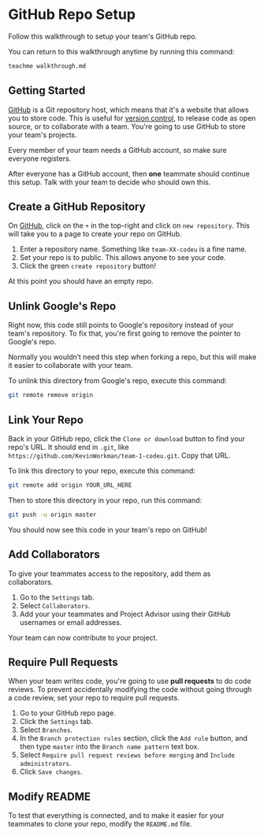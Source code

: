 # GitHub Repo Setup

Follow this walkthrough to setup your team's GitHub repo.

You can return to this walkthrough anytime by running this command:

```bash
teachme walkthrough.md
```

## Getting Started

[GitHub](https://github.com/) is a Git repository host, which means that it's a website that allows you to store code. This is useful for [version control](https://en.wikipedia.org/wiki/Version_control), to release code as open source, or to collaborate with a team. You're going to use GitHub to store your team's projects.

Every member of your team needs a GitHub account, so make sure everyone registers.

After everyone has a GitHub account, then **one** teammate should continue this setup. Talk with your team to decide who should own this.

## Create a GitHub Repository

On [GitHub](https://github.com/), click on the `+` in the top-right and click on `new repository`. This will take you to a page to create your repo on GitHub. 

1. Enter a repository name. Something like `team-XX-codeu` is a fine name.
2. Set your repo is to public. This allows anyone to see your code.
3. Click the green `create repository` button!

At this point you should have an empty repo.

## Unlink Google's Repo

Right now, this code still points to Google's repository instead of your team's repository. To fix that, you're first going to remove the pointer to Google's repo.

Normally you wouldn’t need this step when forking a repo, but this will make it easier to collaborate with your team.

To unlink this directory from Google's repo, execute this command:

```bash
git remote remove origin
```

## Link Your Repo

Back in your GitHub repo, click the `Clone or download` button to find your repo's URL. It should end in `.git`, like `https://github.com/KevinWorkman/team-1-codeu.git`. Copy that URL.

To link this directory to your repo, execute this command:

```bash
git remote add origin YOUR_URL_HERE
```

Then to store this directory in your repo, run this command:

```bash
git push -u origin master
```

You should now see this code in your team's repo on GitHub!

## Add Collaborators

To give your teammates access to the repository, add them as collaborators.

1. Go to the `Settings` tab.
2. Select `Collaborators`.
3. Add your your teammates and Project Advisor using their GitHub usernames or email addresses.

Your team can now contribute to your project.

## Require Pull Requests

When your team writes code, you're going to use **pull requests** to do code reviews. To prevent accidentally modifying the code without going through a code review, set your repo to require pull requests.

1. Go to your GitHub repo page.
2. Click the `Settings` tab.
3. Select `Branches`.
4. In the `Branch protection rules` section, click the `Add rule` button, and then type `master` into the `Branch name pattern` text box.
5. Select `Require pull request reviews before merging` and `Include administrators`. 
6. Click `Save changes`.

## Modify README

To test that everything is connected, and to make it easier for your teammates to clone your repo, modify the `README.md` file.




